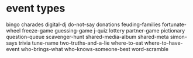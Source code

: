 
# event types

bingo
charades
digital-dj
do-not-say
donations
feuding-families
fortunate-wheel
freeze-game
guessing-game
j-quiz
lottery
partner-game
pictionary
question-queue
scavenger-hunt
shared-media-album
shared-meta
simon-says
trivia
tune-name
two-truths-and-a-lie
where-to-eat
where-to-have-event
who-brings-what
who-knows-someone-best
word-scramble
